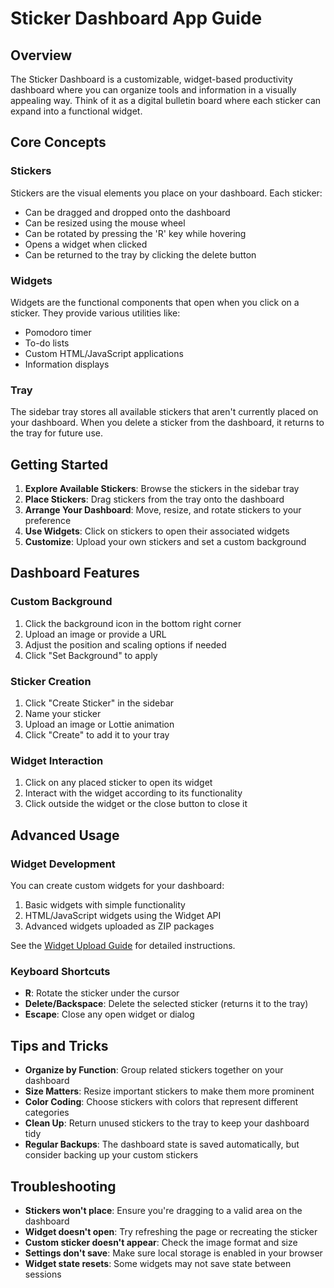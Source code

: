 
# Sticker Dashboard App Guide

## Overview

The Sticker Dashboard is a customizable, widget-based productivity dashboard where you can organize tools and information in a visually appealing way. Think of it as a digital bulletin board where each sticker can expand into a functional widget.

## Core Concepts

### Stickers

Stickers are the visual elements you place on your dashboard. Each sticker:
- Can be dragged and dropped onto the dashboard
- Can be resized using the mouse wheel
- Can be rotated by pressing the 'R' key while hovering
- Opens a widget when clicked
- Can be returned to the tray by clicking the delete button

### Widgets

Widgets are the functional components that open when you click on a sticker. They provide various utilities like:
- Pomodoro timer
- To-do lists
- Custom HTML/JavaScript applications
- Information displays

### Tray

The sidebar tray stores all available stickers that aren't currently placed on your dashboard. When you delete a sticker from the dashboard, it returns to the tray for future use.

## Getting Started

1. **Explore Available Stickers**: Browse the stickers in the sidebar tray
2. **Place Stickers**: Drag stickers from the tray onto the dashboard
3. **Arrange Your Dashboard**: Move, resize, and rotate stickers to your preference
4. **Use Widgets**: Click on stickers to open their associated widgets
5. **Customize**: Upload your own stickers and set a custom background

## Dashboard Features

### Custom Background

1. Click the background icon in the bottom right corner
2. Upload an image or provide a URL
3. Adjust the position and scaling options if needed
4. Click "Set Background" to apply

### Sticker Creation

1. Click "Create Sticker" in the sidebar
2. Name your sticker
3. Upload an image or Lottie animation
4. Click "Create" to add it to your tray

### Widget Interaction

1. Click on any placed sticker to open its widget
2. Interact with the widget according to its functionality
3. Click outside the widget or the close button to close it

## Advanced Usage

### Widget Development

You can create custom widgets for your dashboard:

1. Basic widgets with simple functionality
2. HTML/JavaScript widgets using the Widget API
3. Advanced widgets uploaded as ZIP packages

See the [Widget Upload Guide](./WidgetUploadGuide.md) for detailed instructions.

### Keyboard Shortcuts

- **R**: Rotate the sticker under the cursor
- **Delete/Backspace**: Delete the selected sticker (returns it to the tray)
- **Escape**: Close any open widget or dialog

## Tips and Tricks

- **Organize by Function**: Group related stickers together on your dashboard
- **Size Matters**: Resize important stickers to make them more prominent
- **Color Coding**: Choose stickers with colors that represent different categories
- **Clean Up**: Return unused stickers to the tray to keep your dashboard tidy
- **Regular Backups**: The dashboard state is saved automatically, but consider backing up your custom stickers

## Troubleshooting

- **Stickers won't place**: Ensure you're dragging to a valid area on the dashboard
- **Widget doesn't open**: Try refreshing the page or recreating the sticker
- **Custom sticker doesn't appear**: Check the image format and size
- **Settings don't save**: Make sure local storage is enabled in your browser
- **Widget state resets**: Some widgets may not save state between sessions
